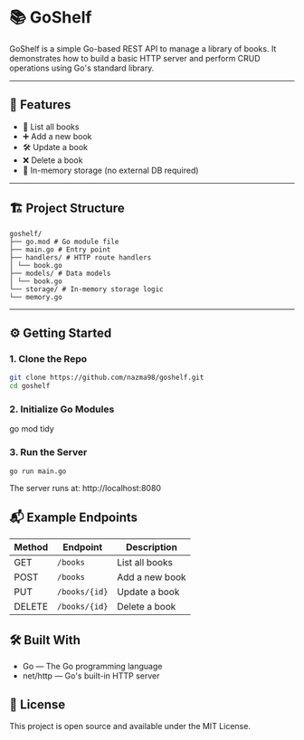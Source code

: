 # 📚 GoShelf

GoShelf is a simple Go-based REST API to manage a library of books. It demonstrates how to build a basic HTTP server and perform CRUD operations using Go's standard library.

---

## 🚀 Features

-   📖 List all books
-   ➕ Add a new book
-   🛠️ Update a book
-   ❌ Delete a book
-   🧪 In-memory storage (no external DB required)

---

## 🏗️ Project Structure

```
goshelf/
├── go.mod # Go module file
├── main.go # Entry point
├── handlers/ # HTTP route handlers
│ └── book.go
├── models/ # Data models
│ └── book.go
└── storage/ # In-memory storage logic
└── memory.go
```

---

## ⚙️ Getting Started

### 1. Clone the Repo

```bash
git clone https://github.com/nazma98/goshelf.git
cd goshelf
```

### 2. Initialize Go Modules

go mod tidy

### 3. Run the Server

```
go run main.go
```

The server runs at: http://localhost:8080

## 📬 Example Endpoints

| Method | Endpoint      | Description    |
| ------ | ------------- | -------------- |
| GET    | `/books`      | List all books |
| POST   | `/books`      | Add a new book |
| PUT    | `/books/{id}` | Update a book  |
| DELETE | `/books/{id}` | Delete a book  |

## 🛠 Built With

-   Go — The Go programming language
-   net/http — Go's built-in HTTP server

## 📄 License

This project is open source and available under the MIT License.
